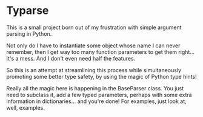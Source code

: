 # Typarse

This is a small project born out of my frustration with simple argument parsing in Python.

Not only do I have to instantiate some object whose name I can never remember, then I get way too many 
function parameters to get them right... It's a mess. And I don't even need half the features.

So this is an attempt at streamlining this process while simultaneously promoting some better type safety, by using the
magic of Python type hints!

Really all the magic here is happening in the BaseParser class. You just need to subclass it, add a few typed parameters,
perhaps with some extra information in dictionaries... and you're done! For examples, just look at, well, examples.